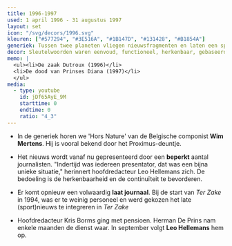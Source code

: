 ```yaml
---
title: 1996-1997
used: 1 april 1996 - 31 augustus 1997
layout: set
icon: "/svg/decors/1996.svg"
kleuren: ["#577294", "#3E516A", "#1B147D", "#131428", "#B1854A"]
generiek: Tussen twee planeten vliegen nieuwsfragmenten en laten een spoor na. Uiteindelijk kruisen de lijnen elkaar en komt het logo van Het Journaal of Ter Zake tevoorschijn.
decor: Sleutelwoorden waren eenvoud, functioneel, herkenbaar, gebaseerd op licht en diepte. Blauw wordt de overheersende kleur. Achter het anker is een wereldkaart te zien.
memo: |
  <ul><li>De zaak Dutroux (1996)</li>
  <li>De dood van Prinses Diana (1997)</li>
  </ul>
media:
  - type: youtube
    id: jDf65AyE_9M
    starttime: 0
    endtime: 0
    ratio: "4_3"
---
```


* In de generiek horen we 'Hors Nature' van de Belgische componist **Wim Mertens**. Hij is vooral bekend door het Proximus-deuntje.

* Het nieuws wordt vanaf nu gepresenteerd door een **beperkt** aantal journalisten. "Indertijd was iedereen presentator, dat was een bijna unieke situatie," herinnert hoofdredacteur Leo Hellemans zich. De bedoeling is de herkenbaarheid en de continuïteit te bevorderen.

* Er komt opnieuw een volwaardig **laat journaal**. Bij de start van <cite>Ter Zake</cite> in 1994, was er te weinig personeel en werd gekozen het late (sport)nieuws te integreren in <cite>Ter Zake<cite>

* Hoofdredacteur Kris Borms ging met pensioen. Herman De Prins nam enkele maanden de dienst waar. In september volgt **Leo Hellemans** hem op.
